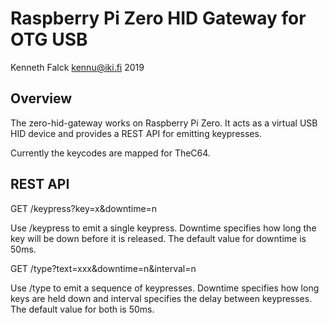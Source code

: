 # Raspberry Pi Zero HID Gateway for OTG USB
Kenneth Falck <kennu@iki.fi> 2019

## Overview

The zero-hid-gateway works on Raspberry Pi Zero. It acts as a virtual USB HID
device and provides a REST API for emitting keypresses.

Currently the keycodes are mapped for TheC64.

## REST API

GET /keypress?key=x&downtime=n

Use /keypress to emit a single keypress. Downtime specifies how long the key
will be down before it is released. The default value for downtime is 50ms.

GET /type?text=xxx&downtime=n&interval=n

Use /type to emit a sequence of keypresses. Downtime specifies how long keys
are held down and interval specifies the delay between keypresses. The default
value for both is 50ms.
